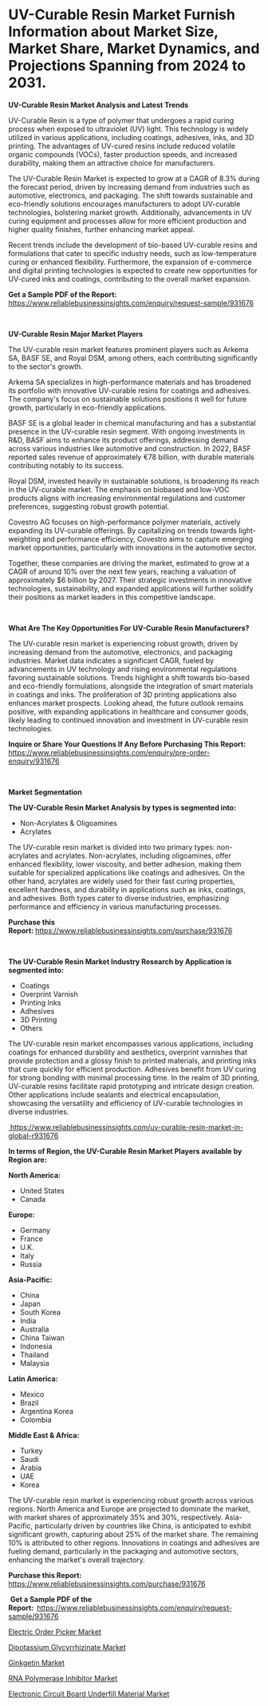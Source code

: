 <p><h1>UV-Curable Resin Market Furnish Information about Market Size, Market Share, Market Dynamics, and Projections Spanning from 2024 to 2031.</h1></p><p><strong>UV-Curable Resin Market Analysis and Latest Trends</strong></p>
<p><p>UV-Curable Resin is a type of polymer that undergoes a rapid curing process when exposed to ultraviolet (UV) light. This technology is widely utilized in various applications, including coatings, adhesives, inks, and 3D printing. The advantages of UV-cured resins include reduced volatile organic compounds (VOCs), faster production speeds, and increased durability, making them an attractive choice for manufacturers.</p><p>The UV-Curable Resin Market is expected to grow at a CAGR of 8.3% during the forecast period, driven by increasing demand from industries such as automotive, electronics, and packaging. The shift towards sustainable and eco-friendly solutions encourages manufacturers to adopt UV-curable technologies, bolstering market growth. Additionally, advancements in UV curing equipment and processes allow for more efficient production and higher quality finishes, further enhancing market appeal.</p><p>Recent trends include the development of bio-based UV-curable resins and formulations that cater to specific industry needs, such as low-temperature curing or enhanced flexibility. Furthermore, the expansion of e-commerce and digital printing technologies is expected to create new opportunities for UV-cured inks and coatings, contributing to the overall market expansion.</p></p>
<p><strong>Get a Sample PDF of the Report:&nbsp;</strong> <a href="https://www.reliablebusinessinsights.com/enquiry/request-sample/931676?utm_campaign=102&utm_medium=2&utm_source=Github&utm_content=ia&utm_term=03122024&utm_id=uv-curable-resin">https://www.reliablebusinessinsights.com/enquiry/request-sample/931676</a></p>
<p>&nbsp;</p>
<p><strong>UV-Curable Resin Major Market Players</strong></p>
<p><p>The UV-curable resin market features prominent players such as Arkema SA, BASF SE, and Royal DSM, among others, each contributing significantly to the sector's growth. </p><p>Arkema SA specializes in high-performance materials and has broadened its portfolio with innovative UV-curable resins for coatings and adhesives. The company's focus on sustainable solutions positions it well for future growth, particularly in eco-friendly applications.</p><p>BASF SE is a global leader in chemical manufacturing and has a substantial presence in the UV-curable resin segment. With ongoing investments in R&D, BASF aims to enhance its product offerings, addressing demand across various industries like automotive and construction. In 2022, BASF reported sales revenue of approximately €78 billion, with durable materials contributing notably to its success.</p><p>Royal DSM, invested heavily in sustainable solutions, is broadening its reach in the UV-curable market. The emphasis on biobased and low-VOC products aligns with increasing environmental regulations and customer preferences, suggesting robust growth potential.</p><p>Covestro AG focuses on high-performance polymer materials, actively expanding its UV-curable offerings. By capitalizing on trends towards light-weighting and performance efficiency, Covestro aims to capture emerging market opportunities, particularly with innovations in the automotive sector.</p><p>Together, these companies are driving the market, estimated to grow at a CAGR of around 10% over the next few years, reaching a valuation of approximately $6 billion by 2027. Their strategic investments in innovative technologies, sustainability, and expanded applications will further solidify their positions as market leaders in this competitive landscape.</p></p>
<p>&nbsp;</p>
<p><strong>What Are The Key Opportunities For UV-Curable Resin Manufacturers?</strong></p>
<p><p>The UV-curable resin market is experiencing robust growth, driven by increasing demand from the automotive, electronics, and packaging industries. Market data indicates a significant CAGR, fueled by advancements in UV technology and rising environmental regulations favoring sustainable solutions. Trends highlight a shift towards bio-based and eco-friendly formulations, alongside the integration of smart materials in coatings and inks. The proliferation of 3D printing applications also enhances market prospects. Looking ahead, the future outlook remains positive, with expanding applications in healthcare and consumer goods, likely leading to continued innovation and investment in UV-curable resin technologies.</p></p>
<p><strong>Inquire or Share Your Questions If Any Before Purchasing This Report:</strong> <a href="https://www.reliablebusinessinsights.com/enquiry/pre-order-enquiry/931676?utm_campaign=102&utm_medium=2&utm_source=Github&utm_content=ia&utm_term=03122024&utm_id=uv-curable-resin">https://www.reliablebusinessinsights.com/enquiry/pre-order-enquiry/931676</a></p>
<p>&nbsp;</p>
<p><strong>Market Segmentation</strong></p>
<p><strong>The UV-Curable Resin Market Analysis by types is segmented into:</strong></p>
<p><ul><li>Non-Acrylates & Oligoamines</li><li>Acrylates</li></ul></p>
<p><p>The UV-curable resin market is divided into two primary types: non-acrylates and acrylates. Non-acrylates, including oligoamines, offer enhanced flexibility, lower viscosity, and better adhesion, making them suitable for specialized applications like coatings and adhesives. On the other hand, acrylates are widely used for their fast curing properties, excellent hardness, and durability in applications such as inks, coatings, and adhesives. Both types cater to diverse industries, emphasizing performance and efficiency in various manufacturing processes.</p></p>
<p><strong>Purchase this Report:&nbsp;</strong><a href="https://www.reliablebusinessinsights.com/purchase/931676?utm_campaign=102&utm_medium=2&utm_source=Github&utm_content=ia&utm_term=03122024&utm_id=uv-curable-resin">https://www.reliablebusinessinsights.com/purchase/931676</a></p>
<p>&nbsp;</p>
<p><strong>The UV-Curable Resin Market Industry Research by Application is segmented into:</strong></p>
<p><ul><li>Coatings</li><li>Overprint Varnish</li><li>Printing Inks</li><li>Adhesives</li><li>3D Printing</li><li>Others</li></ul></p>
<p><p>The UV-curable resin market encompasses various applications, including coatings for enhanced durability and aesthetics, overprint varnishes that provide protection and a glossy finish to printed materials, and printing inks that cure quickly for efficient production. Adhesives benefit from UV curing for strong bonding with minimal processing time. In the realm of 3D printing, UV-curable resins facilitate rapid prototyping and intricate design creation. Other applications include sealants and electrical encapsulation, showcasing the versatility and efficiency of UV-curable technologies in diverse industries.</p></p>
<p><a href="https://www.reliablebusinessinsights.com/uv-curable-resin-market-in-global-r931676?utm_campaign=102&utm_medium=2&utm_source=Github&utm_content=ia&utm_term=03122024&utm_id=uv-curable-resin">&nbsp;https://www.reliablebusinessinsights.com/uv-curable-resin-market-in-global-r931676</a></p>
<p><strong>In terms of Region, the UV-Curable Resin Market Players available by Region are:</strong></p>
<p>
    <p> <strong> North America: </strong>
        <ul>
            <li>United States</li>
            <li>Canada</li>
        </ul>
        </p> 
    <p> <strong> Europe: </strong>
        <ul>
            <li>Germany</li>
            <li>France</li>
            <li>U.K.</li>
            <li>Italy</li>
            <li>Russia</li>
        </ul>
        </p> 
    <p> <strong> Asia-Pacific: </strong>
        <ul>
            <li>China</li>
            <li>Japan</li>
            <li>South Korea</li>
            <li>India</li>
            <li>Australia</li>
            <li>China Taiwan</li>
            <li>Indonesia</li>
            <li>Thailand</li>
            <li>Malaysia</li>
        </ul>
        </p> 
    <p> <strong> Latin America: </strong>
        <ul>
            <li>Mexico</li>
            <li>Brazil</li>
            <li>Argentina Korea</li>
            <li>Colombia</li>
        </ul>
        </p> 
    <p> <strong> Middle East & Africa: </strong>
        <ul>
            <li>Turkey</li>
            <li>Saudi</li>
            <li>Arabia</li>
            <li>UAE</li>
            <li>Korea</li>
        </ul>
    </p>
    </p>
<p><p>The UV-curable resin market is experiencing robust growth across various regions. North America and Europe are projected to dominate the market, with market shares of approximately 35% and 30%, respectively. Asia-Pacific, particularly driven by countries like China, is anticipated to exhibit significant growth, capturing about 25% of the market share. The remaining 10% is attributed to other regions. Innovations in coatings and adhesives are fueling demand, particularly in the packaging and automotive sectors, enhancing the market's overall trajectory.</p></p>
<p><strong>Purchase this Report: </strong><a href="https://www.reliablebusinessinsights.com/purchase/931676?utm_campaign=102&utm_medium=2&utm_source=Github&utm_content=ia&utm_term=03122024&utm_id=uv-curable-resin">https://www.reliablebusinessinsights.com/purchase/931676</a></p>
<p>&nbsp;<strong>Get a Sample PDF of the Report:&nbsp;&nbsp;</strong><a href="https://www.reliablebusinessinsights.com/enquiry/request-sample/931676?utm_campaign=102&utm_medium=2&utm_source=Github&utm_content=ia&utm_term=03122024&utm_id=uv-curable-resin">https://www.reliablebusinessinsights.com/enquiry/request-sample/931676</a></p>
<p><strong></strong></p>
<p><p><a href="https://www.linkedin.com/pulse/electric-order-picker-industry-insights-report-analyzing-market-hngvf?utm_campaign=102&utm_medium=2&utm_source=Github&utm_content=ia&utm_term=03122024&utm_id=uv-curable-resin">Electric Order Picker Market</a></p><p><a href="https://issuu.com/reportprime-2/docs/dipotassium-glycyrrhizinate-market-size-2030.pptx?utm_campaign=102&utm_medium=2&utm_source=Github&utm_content=ia&utm_term=03122024&utm_id=uv-curable-resin">Dipotassium Glycyrrhizinate Market</a></p><p><a href="https://issuu.com/reportprime-2/docs/ginkgetin-market-size-2030.pptx?utm_campaign=102&utm_medium=2&utm_source=Github&utm_content=ia&utm_term=03122024&utm_id=uv-curable-resin">Ginkgetin Market</a></p><p><a href="https://www.linkedin.com/pulse/global-rna-polymerase-inhibitor-market-focus-application-gkhre?utm_campaign=102&utm_medium=2&utm_source=Github&utm_content=ia&utm_term=03122024&utm_id=uv-curable-resin">RNA Polymerase Inhibitor Market</a></p><p><a href="https://github.com/NargisHussain75/Market-Research-Report-List-1/blob/main/electronic-circuit-board-underfill-material-market.md?utm_campaign=102&utm_medium=2&utm_source=Github&utm_content=ia&utm_term=03122024&utm_id=uv-curable-resin">Electronic Circuit Board Underfill Material Market</a></p></p>